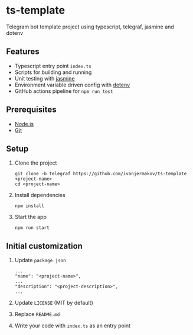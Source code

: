 # ts-template

Telegram bot template project using typescript, telegraf, jasmine and dotenv

## Features

- Typescript entry point `index.ts`
- Scripts for building and running
- Unit testing with [jasmine](https://github.com/jasmine/jasmine)
- Environment variable driven config with [dotenv](https://github.com/motdotla/dotenv)
- GitHub actions pipeline for `npm run test`

## Prerequisites

- [Node.js](https://nodejs.org/en/)
- [Git](https://git-scm.com/)

## Setup

1. Clone the project
   ```
   git clone -b telegraf https://github.com/ivanjermakov/ts-template <project-name>
   cd <project-name>
   ```

2. Install dependencies
   ```
   npm install
   ```
3. Start the app
   ```
   npm run start
   ```

## Initial customization

1. Update `package.json`
   ```
   ...
   "name": "<project-name>",
   ...
   "description": "<project-description>",
   ...
   ```

2. Update `LICENSE` (MIT by default)

3. Replace `README.md`

4. Write your code with `index.ts` as an entry point